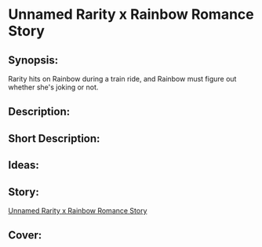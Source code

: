 # Unnamed Rarity x Rainbow Romance Story

## Synopsis:
Rarity hits on Rainbow during a train ride, and Rainbow must figure out whether she's joking or not.

## Description:


## Short Description:


## Ideas:


## Story:
[Unnamed Rarity x Rainbow Romance Story](./unnamed-rarity-x-rainbow-romance-story.md)

## Cover:
